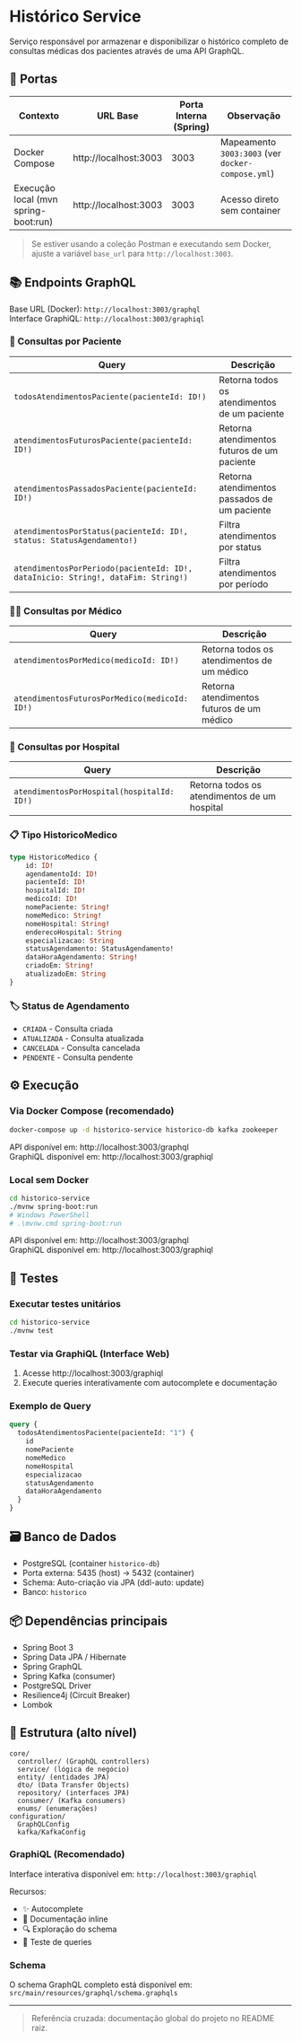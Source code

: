 # Histórico Service

Serviço responsável por armazenar e disponibilizar o histórico completo de consultas médicas dos pacientes através de uma API GraphQL.

## 🔌 Portas

| Contexto | URL Base | Porta Interna (Spring) | Observação |
|----------|----------|------------------------|------------|
| Docker Compose | http://localhost:3003 | 3003 | Mapeamento `3003:3003` (ver `docker-compose.yml`) |
| Execução local (mvn spring-boot:run) | http://localhost:3003 | 3003 | Acesso direto sem container |

> Se estiver usando a coleção Postman e executando sem Docker, ajuste a variável `base_url` para `http://localhost:3003`.

## 📚 Endpoints GraphQL

Base URL (Docker): `http://localhost:3003/graphql`  
Interface GraphiQL: `http://localhost:3003/graphiql`

### 🏥 Consultas por Paciente
| Query | Descrição |
|-------|-----------|
| `todosAtendimentosPaciente(pacienteId: ID!)` | Retorna todos os atendimentos de um paciente |
| `atendimentosFuturosPaciente(pacienteId: ID!)` | Retorna atendimentos futuros de um paciente |
| `atendimentosPassadosPaciente(pacienteId: ID!)` | Retorna atendimentos passados de um paciente |
| `atendimentosPorStatus(pacienteId: ID!, status: StatusAgendamento!)` | Filtra atendimentos por status |
| `atendimentosPorPeriodo(pacienteId: ID!, dataInicio: String!, dataFim: String!)` | Filtra atendimentos por período |

### 👨‍⚕️ Consultas por Médico
| Query | Descrição |
|-------|-----------|
| `atendimentosPorMedico(medicoId: ID!)` | Retorna todos os atendimentos de um médico |
| `atendimentosFuturosPorMedico(medicoId: ID!)` | Retorna atendimentos futuros de um médico |

### 🏥 Consultas por Hospital
| Query | Descrição |
|-------|-----------|
| `atendimentosPorHospital(hospitalId: ID!)` | Retorna todos os atendimentos de um hospital |

### 📋 Tipo HistoricoMedico

```graphql
type HistoricoMedico {
    id: ID!
    agendamentoId: ID!
    pacienteId: ID!
    hospitalId: ID!
    medicoId: ID!
    nomePaciente: String!
    nomeMedico: String!
    nomeHospital: String!
    enderecoHospital: String
    especializacao: String
    statusAgendamento: StatusAgendamento!
    dataHoraAgendamento: String!
    criadoEm: String!
    atualizadoEm: String
}
```

### 🏷️ Status de Agendamento

- `CRIADA` - Consulta criada
- `ATUALIZADA` - Consulta atualizada
- `CANCELADA` - Consulta cancelada
- `PENDENTE` - Consulta pendente

## ⚙️ Execução

### Via Docker Compose (recomendado)
```bash
docker-compose up -d historico-service historico-db kafka zookeeper
```
API disponível em: http://localhost:3003/graphql  
GraphiQL disponível em: http://localhost:3003/graphiql

### Local sem Docker
```bash
cd historico-service
./mvnw spring-boot:run
# Windows PowerShell
# .\mvnw.cmd spring-boot:run
```
API disponível em: http://localhost:3003/graphql  
GraphiQL disponível em: http://localhost:3003/graphiql

## 🧪 Testes

### Executar testes unitários
```bash
cd historico-service
./mvnw test
```

### Testar via GraphiQL (Interface Web)
1. Acesse http://localhost:3003/graphiql
2. Execute queries interativamente com autocomplete e documentação

### Exemplo de Query
```graphql
query {
  todosAtendimentosPaciente(pacienteId: "1") {
    id
    nomePaciente
    nomeMedico
    nomeHospital
    especializacao
    statusAgendamento
    dataHoraAgendamento
  }
}
```

## 🗃️ Banco de Dados
- PostgreSQL (container `historico-db`)
- Porta externa: 5435 (host) → 5432 (container)
- Schema: Auto-criação via JPA (ddl-auto: update)
- Banco: `historico`

## 📦 Dependências principais
- Spring Boot 3
- Spring Data JPA / Hibernate
- Spring GraphQL
- Spring Kafka (consumer)
- PostgreSQL Driver
- Resilience4j (Circuit Breaker)
- Lombok

## 🧩 Estrutura (alto nível)
```
core/
  controller/ (GraphQL controllers)
  service/ (lógica de negócio)
  entity/ (entidades JPA)
  dto/ (Data Transfer Objects)
  repository/ (interfaces JPA)
  consumer/ (Kafka consumers)
  enums/ (enumerações)
configuration/
  GraphQLConfig
  kafka/KafkaConfig
```

### GraphiQL (Recomendado)
Interface interativa disponível em: `http://localhost:3003/graphiql`

Recursos:
- ✨ Autocomplete
- 📖 Documentação inline
- 🔍 Exploração do schema
- 🧪 Teste de queries

### Schema
O schema GraphQL completo está disponível em: `src/main/resources/graphql/schema.graphqls`

---
> Referência cruzada: documentação global do projeto no README raiz.

